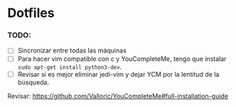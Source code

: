 # Dotfiles

### TODO:
- [ ] Sincronizar entre todas las máquinas 
- [ ] Para hacer vim compatible con c y YouCompleteMe, tengo que instalar `sudo apt-get install python3-dev`. 
- [ ] Revisar si es mejor eliminar jedi-vim y dejar YCM por la lentitud de la búsqueda. 

Revisar:
https://github.com/Valloric/YouCompleteMe#full-installation-guide
